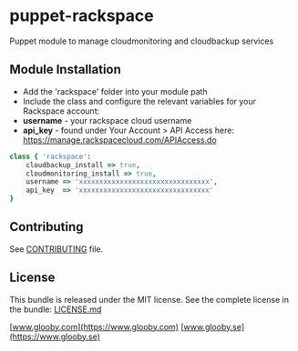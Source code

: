# puppet-rackspace

Puppet module to manage cloudmonitoring and cloudbackup services

## Module Installation

* Add the 'rackspace' folder into your module path
* Include the class and configure the relevant variables for your Rackspace account:
* __username__ - your rackspace cloud username
* __api_key__ - found under Your Account > API Access here: https://manage.rackspacecloud.com/APIAccess.do

```ruby
class { 'rackspace':
    cloudbackup_install => true,
    cloudmonitoring_install => true,
    username => 'xxxxxxxxxxxxxxxxxxxxxxxxxxxxxxxx',
    api_key  => 'xxxxxxxxxxxxxxxxxxxxxxxxxxxxxxxx'
}
```

Contributing
------------

See
[CONTRIBUTING](https://github.com/glooby/debug-bundle/blob/master/CONTRIBUTING.md)
file.

License
-------

This bundle is released under the MIT license. See the complete license in the
bundle: [LICENSE.md](https://github.com/glooby/debug-bundle/blob/master/LICENSE.md)

[www.glooby.com](https://www.glooby.com)
[www.glooby.se](https://www.glooby.se)
